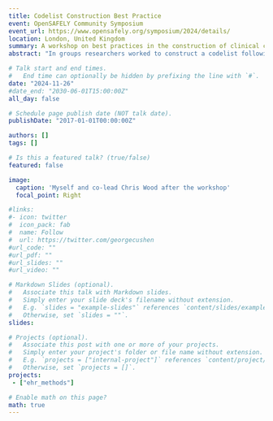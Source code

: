```yaml
---
title: Codelist Construction Best Practice
event: OpenSAFELY Community Symposium
event_url: https://www.opensafely.org/symposium/2024/details/
location: London, United Kingdom
summary: A workshop on best practices in the construction of clinical codelists
abstract: "In groups researchers worked to construct a codelist following a framework of best practices for codelist construction. This will be based around OpenCodelists. There was time at the end to review the codelists created and discuss any differences."

# Talk start and end times.
#   End time can optionally be hidden by prefixing the line with `#`.
date: "2024-11-26"
#date_end: "2030-06-01T15:00:00Z"
all_day: false

# Schedule page publish date (NOT talk date).
publishDate: "2017-01-01T00:00:00Z"

authors: []
tags: []

# Is this a featured talk? (true/false)
featured: false

image:
  caption: 'Myself and co-lead Chris Wood after the workshop'
  focal_point: Right

#links:
#- icon: twitter
#  icon_pack: fab
#  name: Follow
#  url: https://twitter.com/georgecushen
#url_code: ""
#url_pdf: ""
#url_slides: ""
#url_video: ""

# Markdown Slides (optional).
#   Associate this talk with Markdown slides.
#   Simply enter your slide deck's filename without extension.
#   E.g. `slides = "example-slides"` references `content/slides/example-slides.md`.
#   Otherwise, set `slides = ""`.
slides: 

# Projects (optional).
#   Associate this post with one or more of your projects.
#   Simply enter your project's folder or file name without extension.
#   E.g. `projects = ["internal-project"]` references `content/project/deep-learning/index.md`.
#   Otherwise, set `projects = []`.
projects:
 - ["ehr_methods"]

# Enable math on this page?
math: true
---
```



